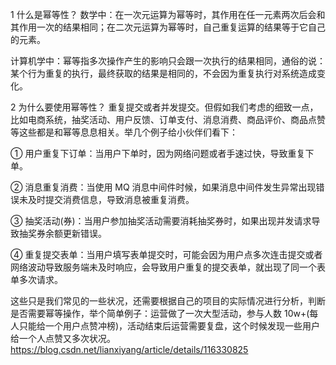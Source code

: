 1 什么是幂等性？
数学中：在一次元运算为幂等时，其作用在任一元素两次后会和其作用一次的结果相同；在二次元运算为幂等时，自己重复运算的结果等于它自己的元素。

计算机学中：幂等指多次操作产生的影响只会跟一次执行的结果相同，通俗的说：某个行为重复的执行，最终获取的结果是相同的，不会因为重复执行对系统造成变化。

2 为什么要使用幂等性？
重复提交或者并发提交。但假如我们考虑的细致一点，比如电商系统，抽奖活动、用户反馈、订单支付、消息消费、商品评价、商品点赞等这些都是和幂等息息相关。举几个例子给小伙伴们看下：

① 用户重复下订单：当用户下单时，因为网络问题或者手速过快，导致重复下单。

② 消息重复消费：当使用 MQ 消息中间件时候，如果消息中间件发生异常出现错误未及时提交消费信息，导致消息被重复消费。

③ 抽奖活动(券)：当用户参加抽奖活动需要消耗抽奖券时，如果出现并发请求导致抽奖券余额更新错误。

④ 重复提交表单：当用户填写表单提交时，可能会因为用户点多次连击提交或者网络波动导致服务端未及时响应，会导致用户重复的提交表单，就出现了同一个表单多次请求。

这些只是我们常见的一些状况，还需要根据自己的项目的实际情况进行分析，判断是否需要幂等操作，举个简单例子：运营做了一次大型活动，参与人数 10w+(每人只能给一个用户点赞冲榜)，活动结束后运营需要复盘，这个时候发现一些用户给一个人点赞又多次状况。
https://blog.csdn.net/lianxiyang/article/details/116330825
